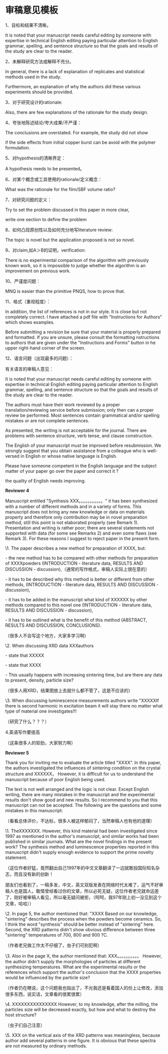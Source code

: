 # 审稿意见模板

1、目标和结果不清晰。

It is noted that your manuscript needs careful editing by someone with expertise in technical English editing paying particular attention to English grammar, spelling, and sentence structure so that the goals and results of the study are clear to the reader.

 

2、未解释研究方法或解释不充分。

In general, there is a lack of explanation of replicates and statistical methods used in the study.

Furthermore, an explanation of why the authors did these various experiments should be provided.

 

3、对于研究设计的rationale:

Also, there are few explanations of the rationale for the study design.

 

4、夸张地陈述结论/夸大成果/不严谨：

The conclusions are overstated. For example, the study did not show

if the side effects from initial copper burst can be avoid with the polymer formulation.

 

5、对hypothesis的清晰界定：

A hypothesis needs to be presented。

 

6、对某个概念或工具使用的rationale/定义概念：

What was the rationale for the film/SBF volume ratio?

 

7、对研究问题的定义：

Try to set the problem discussed in this paper in more clear,

write one section to define the problem

 

8、如何凸现原创性以及如何充分地写literature review:

The topic is novel but the application proposed is not so novel.

 

9、对claim,如A＞B的证明，verification:

There is no experimental comparison of the algorithm with previously known work, so it is impossible to judge whether the algorithm is an improvement on previous work.

 

10、严谨度问题：

MNQ is easier than the primitive PNQS, how to prove that.

 

11、格式（重视程度）：

In addition, the list of references is not in our style. It is close but not completely correct. I have attached a pdf file with "Instructions for Authors" which shows examples.

Before submitting a revision be sure that your material is properly prepared and formatted. If you are unsure, please consult the formatting nstructions to authors that are given under the "Instructions and Forms" button in he upper right-hand corner of the screen.

 

12、语言问题（出现最多的问题）：

有关语言的审稿人意见：

It is noted that your manuscript needs careful editing by someone with expertise in technical English editing paying particular attention to English grammar, spelling, and sentence structure so that the goals and results of the study are clear to the reader.

 

The authors must have their work reviewed by a proper translation/reviewing service before submission; only then can a proper review be performed. Most sentences contain grammatical and/or spelling mistakes or are not complete sentences.

As presented, the writing is not acceptable for the journal. There are problems with sentence structure, verb tense, and clause construction.

The English of your manuscript must be improved before resubmission. We strongly suggest that you obtain assistance from a colleague who is well-versed in English or whose native language is English.

Please have someone competent in the English language and the subject matter of your paper go over the paper and correct it ?

 

the quality of English needs improving.

 

 

**Reviewer 4**

Manuscript entitled "Synthesis XXX。。。。。。。。。。。" it has been synthesized with a number of different methods and in a variety of forms. This manuscript does not bring any new knowledge or data on materials property and therefore only contribution may be in novel preparation method, still this point is not elaborated properly (see Remark 1). Presentation and writing is rather poor; there are several statements not supported with data (for some see Remarks 2) and even some flaws (see Remark 3). For these reasons I suggest to reject paper in the present form.

\1. The paper describes a new method for preparation of XXXX, but:

\- the new method has to be compared with other methods for preparation of XXXXpowders (INTRODUCTION - literature data, RESULTS AND DISCUSSION - discussion),（通常的写作格式，审稿人实际上很在意的）

\- it has to be described why this method is better or different from other methods, (INTRODUCTION - literature data, RESULTS AND DISCUSSION - discussion),

\- it has to be added in the manuscript what kind of XXXXXX by other methods compared to this novel one (INTRODUCTION - literature data, RESULTS AND DISCUSSION - discussion),

\- it has to be outlined what is the benefit of this method (ABSTRACT, RESULTS AND DISCUSSION, CONCLUSIONS).

（很多人不会写这个地方，大家多学习啊）

\2. When discussing XRD data XXXauthors

\- state that XXXXX

\- state that XXXX

\- This usually happens with increasing sintering time, but are there any data to present, density, particle size?

（很多人用XRD，结果图放上去就什么都不管了，这是不应该的）

\3. When discussing luminescence measurements authors write "XXXXXIf there is second harmonic in excitation beam it will stay there no matter what type of material one investigates!!!

（研究了什么？？？）

4.英语写作要提高

（这条很多人的软肋，大家努力啊）

 

**Reviewer 5**

Thank you for inviting me to evaluate the article titled "XXXX“. In this paper, the authors investigated the influences of sintering condition on the crystal structure and XXXXXX， However, it is difficult for us to understand the manuscript because of poor English being used.

The text is not well arranged and the logic is not clear. Except English writing, there are many mistakes in the manuscript and the experimental results don't show good and new results. So I recommend to you that this manuscript can not be accepted. The following are the questions and some mistakes in this manuscript:

（看看总体评价，不达标，很多人被这样郁闷了，当然审稿人也有他的道理）

 

\1. TheXXXXXXX. However, this kind material had been investigated since 1997 as mentioned in the author's manuscript, and similar works had been published in similar journals. What are the novel findings in the present work? The synthesis method and luminescence properties reported in this manuscript didn't supply enough evidence to support the prime novelty statement.

（这位作者好猛，竟然翻出自己1997年的中文文章翻译了一边就敢投国际知名杂志，而且没有新的创新！

朋友们也看到了，一稿多发，中文，英文双版发表在网络时代太难了，运气不好审稿人也是国人，敢情曾经看过你的文章，所以必死无疑，这位作者老兄就命运差了，刚好被审稿人看见，所以毫无疑问被拒，（呵呵，我97年刚上初一没见到这个文章，哈哈））

\2. In page 5, the author mentioned that: "XXXX Based on our knowledge, "sintering" describes the process when the powders become ceramics. So, I think the word "synthesis" should be better instead of "sintering" here. Second, the XRD patterns didn't show obvious difference between three "sintering" temperatures of 700, 800 and 900 ?C.

（作者老兄做工作太不仔细了，虫子们可别犯啊）

\3. Also in the page X, the author mentioned that: XXX。。。。。。。。。。 However, the author didn't supply the morphologies of particles at different synthesizing temperatures. What are the experimental results or the references which support the author's conclusion that the XXXX properties would be influenced by the particle size?

（作者仍在瞎说，这个问题我也指出了，不光我还是看着国人的份上让修改，添加很多东西，说实话，文章看的很累很累）

\4. XXXXXXXXXXXXXXX However, to my knowledge, after the milling, the particles size will be decreased exactly, but how and what to destroy the host structure?

（虫子们自己注意）

\5. XXX on the vertical axis of the XRD patterns was meaningless, because author add several patterns in one figure. It is obvious that these spectra are not measured by ordinary methods.